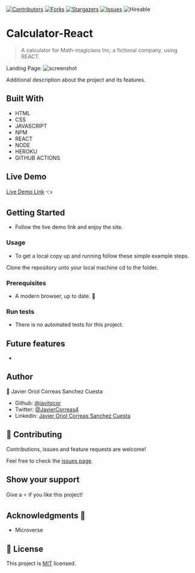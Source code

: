 <!--
*** Thanks for checking out this README Template. If you have a suggestion that would
*** make this better, please fork the repo and create a pull request or simply open
*** an issue with the tag "enhancement".
*** Thanks again! Now go create something AMAZING! :D
-->

<!-- PROJECT SHIELDS -->
<!--
*** I'm using markdown "reference style" links for readability.
*** Reference links are enclosed in brackets [ ] instead of parentheses ( ).
*** See the bottom of this document for the declaration of the reference variables
*** for contributors-url, forks-url, etc. This is an optional, concise syntax you may use.
*** https://www.markdownguide.org/basic-syntax/#reference-style-links
-->
[![Contributors][contributors-shield]][contributors-url] 
[![Forks][forks-shield]][forks-url] 
[![Stargazers][stars-shield]][stars-url] 
[![Issues][issues-shield]][issues-url] 
![Hireable](https://cdn.rawgit.com/hiendv/hireable/master/styles/default/yes.svg) 

# Calculator-React

>  A calculator for Math-magicians Inc, a fictional company, using REACT.

Landing Page:
![screenshot](./assets/screenshot1.png)

Additional description about the project and its features.

## Built With

- HTML 
- CSS
- JAVASCRIPT
- NPM
- REACT
- NODE
- HEROKU
- GITHUB ACTIONS

## Live Demo

[Live Demo Link]() :point_left:

## Getting Started
- Follow the live demo link and enjoy the site.

### Usage
- To get a local copy up and running follow these simple example steps.

Clone the repository unto your local machine cd to the folder.


### Prerequisites

- A modern browser, up to date.  :muscle:

### Run tests

- There is no automated tests for this project.

## Future features

- 

## Author

👤 Javier Oriol Correas Sanchez Cuesta 
- Github: [@javitocor](https://github.com/javitocor) 
- Twitter: [@JavierCorreas4](https://twitter.com/JavierCorreas4) 
- Linkedin: [Javier Oriol Correas Sanchez Cuesta](https://www.linkedin.com/in/javier-correas-sanchez-cuesta-15289482/) 

## 🤝 Contributing

Contributions, issues and feature requests are welcome!

Feel free to check the [issues page](https://github.com/javitocor/calculator-React/issues).

## Show your support

Give a ⭐️ if you like this project!

## Acknowledgments 🚀

- Microverse

## 📝 License

This project is [MIT](lic.url) licensed.

<!-- MARKDOWN LINKS & IMAGES -->
<!-- https://www.markdownguide.org/basic-syntax/#reference-style-links -->
[contributors-shield]: https://img.shields.io/github/contributors/javitocor/calculator-React.svg?style=flat-square
[contributors-url]: https://github.com/javitocor/calculator-React/graphs/contributors
[forks-shield]: https://img.shields.io/github/forks/javitocor/calculator-React.svg?style=flat-square
[forks-url]: https://github.com/javitocor/calculator-React/network/members
[stars-shield]: https://img.shields.io/github/stars/javitocor/calculator-React.svg?style=flat-square
[stars-url]: https://github.com/javitocor/calculator-React/stargazers
[issues-shield]: https://img.shields.io/github/issues/javitocor/calculator-React.svg?style=flat-square
[issues-url]: https://github.com/javitocor/calculator-React/issues